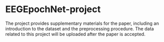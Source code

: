 # EEGEpochNet-project
The project provides supplementary materials for the paper, including an introduction to the dataset and the preprocessing procedure. 
The data related to this project will be uploaded after the paper is accepted.
